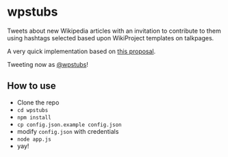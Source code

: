wpstubs
=======

Tweets about new Wikipedia articles with an invitation to contribute to them using hashtags selected based upon WikiProject templates on talkpages.

A very quick implementation based on [this proposal](https://meta.wikimedia.org/wiki/Research:Ideas/Automated_broadcasting_of_newly_categorized_stubs).

Tweeting now as [@wpstubs](https://twitter.com/wpstubs)!

## How to use

 - Clone the repo
 - `cd wpstubs`
 - `npm install`
 - `cp config.json.example config.json`
 - modify `config.json` with credentials
 - `node app.js`
 - yay!
